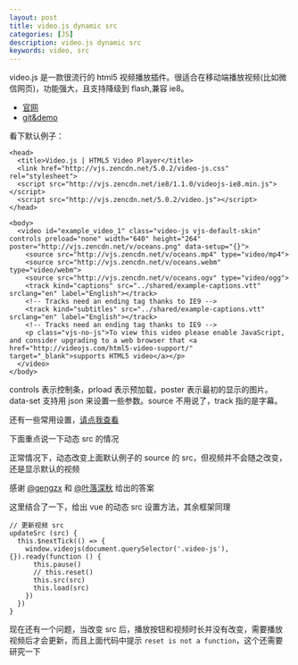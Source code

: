 ```yaml
---
layout: post
title: video.js dynamic src
categories: [JS]
description: video.js dynamic src
keywords: video, src
---
```


video.js 是一款很流行的 html5 视频播放插件。很适合在移动端播放视频(比如微信网页)，功能强大，且支持降级到 flash,兼容 ie8。

- [官网](http://videojs.com/)    
- [git&demo](http://files.cnblogs.com/files/stoneniqiu/video-js-5.11.4.zip)

看下默认例子：
```
<head>
  <title>Video.js | HTML5 Video Player</title>
  <link href="http://vjs.zencdn.net/5.0.2/video-js.css" rel="stylesheet">
  <script src="http://vjs.zencdn.net/ie8/1.1.0/videojs-ie8.min.js"></script>
  <script src="http://vjs.zencdn.net/5.0.2/video.js"></script>
</head>

<body>
  <video id="example_video_1" class="video-js vjs-default-skin" controls preload="none" width="640" height="264" poster="http://vjs.zencdn.net/v/oceans.png" data-setup="{}">
    <source src="http://vjs.zencdn.net/v/oceans.mp4" type="video/mp4">
    <source src="http://vjs.zencdn.net/v/oceans.webm" type="video/webm">
    <source src="http://vjs.zencdn.net/v/oceans.ogv" type="video/ogg">
    <track kind="captions" src="../shared/example-captions.vtt" srclang="en" label="English"></track>
    <!-- Tracks need an ending tag thanks to IE9 -->
    <track kind="subtitles" src="../shared/example-captions.vtt" srclang="en" label="English"></track>
    <!-- Tracks need an ending tag thanks to IE9 -->
    <p class="vjs-no-js">To view this video please enable JavaScript, and consider upgrading to a web browser that <a href="http://videojs.com/html5-video-support/" target="_blank">supports HTML5 video</a></p>
  </video>
</body>
```
controls 表示控制条，prload 表示预加载，poster 表示最初的显示的图片。data-set 支持用 json 来设置一些参数。source 不用说了，track 指的是字幕。

还有一些常用设置，[请点我查看](https://www.cnblogs.com/webenh/p/5815741.html)

下面重点说一下动态 src 的情况

正常情况下，动态改变上面默认例子的 source 的 src，但视频并不会随之改变，还是显示默认的视频

感谢 [@gengzx](https://segmentfault.com/q/1010000006979553) 和 [@叶落深秋](https://www.cnblogs.com/ylsq/p/5141774.html) 给出的答案

这里结合了一下，给出 vue 的动态 src 设置方法，其余框架同理
```
// 更新视频 src
updateSrc (src) {
  this.$nextTick(() => {
    window.videojs(document.querySelector('.video-js'), {}).ready(function () {
      this.pause()
      // this.reset()
      this.src(src)
      this.load(src)
    })
  })
}
```
现在还有一个问题，当改变 src 后，播放按钮和视频时长并没有改变，需要播放视频后才会更新，而且上面代码中提示 `reset is not a function`，这个还需要研究一下